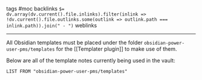tags #moc
backlinks `$= dv.array(dv.current().file.inlinks).filter(inlink => !dv.current().file.outlinks.some(outlink => outlink.path === inlink.path)).join(" - ")`
weblinks 
___
All Obsidian templates must be placed under the folder `obsidian-power-user-pms/templates` for the [[Templater plugin]] to make use of them.

Below are all of the template notes currently being used in the vault:
```dataview
LIST FROM "obsidian-power-user-pms/templates"
```